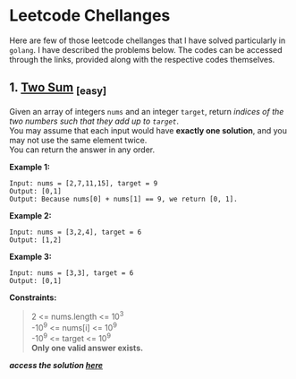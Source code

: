 # Leetcode Chellanges  

Here are few of those leetcode chellanges that I have solved particularly in `golang`. I have described the problems below. The codes can be accessed through the links, provided along with the respective codes themselves.  

## 1. [Two Sum](./twoSum.go) <sub>\[easy\]</sub>  
Given an array of integers `nums` and an integer `target`, return _indices of the two numbers such that they add up to `target`_.  
You may assume that each input would have **exactly one solution**, and you may not use the same element twice.  
You can return the answer in any order.  

**Example 1:**  
```  
Input: nums = [2,7,11,15], target = 9  
Output: [0,1]  
Output: Because nums[0] + nums[1] == 9, we return [0, 1].  
```  

**Example 2:**  
```  
Input: nums = [3,2,4], target = 6  
Output: [1,2]  
```  

**Example 3:**  
```  
Input: nums = [3,3], target = 6  
Output: [0,1]  
```  

**Constraints:**  
> 2 <= nums.length <= 10<sup>3</sup>  
> -10<sup>9</sup> <= nums[i] <= 10<sup>9</sup>  
> -10<sup>9</sup> <= target <= 10<sup>9</sup>  
> **Only one valid answer exists.**  

_**access the solution [here](./twoSum.go)**_  